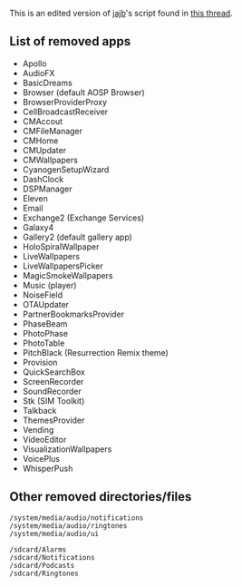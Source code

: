 This is an edited version of [jajb](http://forum.xda-developers.com/member.php?u=5772029)'s script found in [this thread](http://forum.xda-developers.com/android/software/gapps-google-apps-minimal-edition-t2943330).

## List of removed apps

* Apollo
* AudioFX
* BasicDreams
* Browser (default AOSP Browser)
* BrowserProviderProxy
* CellBroadcastReceiver
* CMAccout
* CMFileManager
* CMHome
* CMUpdater
* CMWallpapers
* CyanogenSetupWizard
* DashClock
* DSPManager
* Eleven
* Email
* Exchange2 (Exchange Services)
* Galaxy4
* Gallery2 (default gallery app)
* HoloSpiralWallpaper
* LiveWallpapers
* LiveWallpapersPicker
* MagicSmokeWallpapers
* Music (player)
* NoiseField
* OTAUpdater
* PartnerBookmarksProvider
* PhaseBeam
* PhotoPhase
* PhotoTable
* PitchBlack (Resurrection Remix theme)
* Provision
* QuickSearchBox
* ScreenRecorder
* SoundRecorder
* Stk (SIM Toolkit)
* Talkback
* ThemesProvider
* Vending
* VideoEditor
* VisualizationWallpapers
* VoicePlus
* WhisperPush

## Other removed directories/files

```
/system/media/audio/notifications
/system/media/audio/ringtones
/system/media/audio/ui

/sdcard/Alarms
/sdcard/Notifications
/sdcard/Podcasts
/sdcard/Ringtones
```
